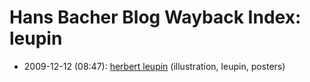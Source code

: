 # Hans Bacher Blog Wayback Index: leupin

* 2009-12-12 (08:47): [herbert leupin](https://web.archive.org/web/https://one1more2time3.wordpress.com/2009/12/12/herbert-leupin/) (illustration, leupin, posters)